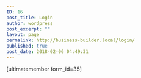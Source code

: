 ```yaml
---
ID: 16
post_title: Login
author: wordpress
post_excerpt: ""
layout: page
permalink: http://business-builder.local/login/
published: true
post_date: 2018-02-06 04:49:31
---
```

[ultimatemember form_id=35]